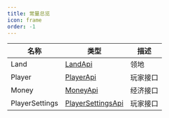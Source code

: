 ```yaml
---
title: 常量总览
icon: frame
order: -1
---
```

| 名称 | 类型 | 描述 |
| ---- | ---- | ---- |
| Land | [LandApi](../types/LandApi.md) | 领地 |
| Player | [PlayerApi](../types/PlayerApi.md) | 玩家接口 |
| Money | [MoneyApi](../types/MoneyApi.md) | 经济接口 |
| PlayerSettings | [PlayerSettingsApi](../types/PlayerSettingsApi.md) | 玩家接口 |
